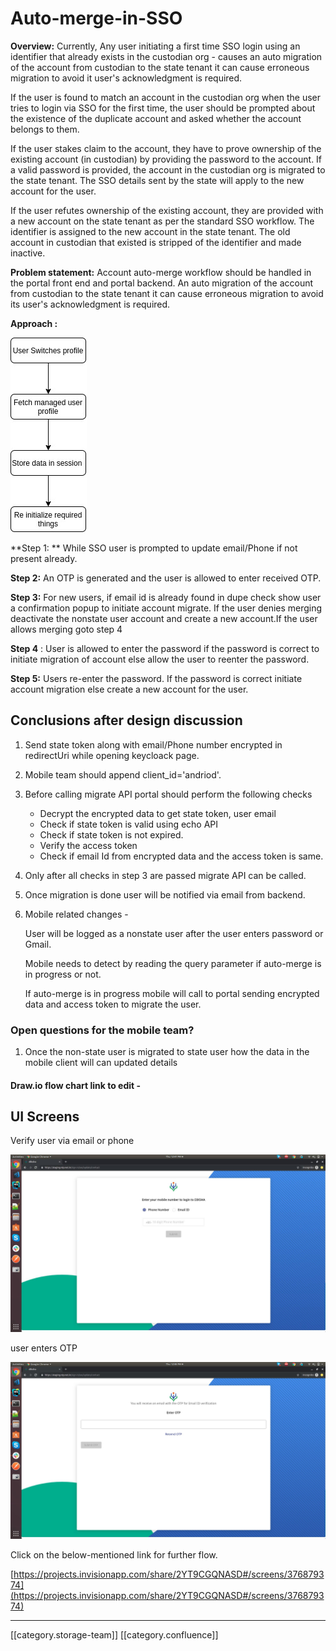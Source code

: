 # Auto-merge-in-SSO

**Overview:** Currently, Any user initiating a first time SSO login using an identifier that already exists in the custodian org - causes an auto migration of the account from custodian to the state tenant it can cause erroneous migration to avoid it user's acknowledgment is required.

If the user is found to match an account in the custodian org when the user tries to login via SSO for the first time, the user should be prompted about the existence of the duplicate account and asked whether the account belongs to them.

If the user stakes claim to the account, they have to prove ownership of the existing account (in custodian) by providing the password to the account. If a valid password is provided, the account in the custodian org is migrated to the state tenant. The SSO details sent by the state will apply to the new account for the user.

If the user refutes ownership of the existing account, they are provided with a new account on the state tenant as per the standard SSO workflow. The identifier is assigned to the new account in the state tenant. The old account in custodian that existed is stripped of the identifier and made inactive.

**Problem statement:** Account auto-merge workflow should be handled in the portal front end and portal backend. An auto migration of the account from custodian to the state tenant it can cause erroneous migration to avoid its user's acknowledgment is required.

**Approach :**

![](<../../../../.gitbook/assets/Untitled Diagram (3).jpg>)

&#x20;                                        &#x20;

\*\*Step 1: \*\* While SSO user is prompted to update email/Phone if not present already.

**Step 2:** An OTP is generated and the user is allowed to enter received OTP.

**Step 3:**  For new users, if email id is already found in dupe check show user a confirmation popup to initiate account migrate. If the user denies merging deactivate the nonstate user account and create a new account.If the user allows merging goto step 4

**Step 4** : User is allowed to enter the password if the password is correct to initiate migration of account else allow the user to reenter the password.

**Step 5:** Users re-enter the password. If the password is correct initiate account migration else create a new account for the user.

## Conclusions after design discussion

1. Send state token along with email/Phone number encrypted in redirectUri while opening keycloack page.
2. Mobile team should append client\_id='andriod'.
3. Before calling migrate API portal should perform the following checks
   * Decrypt the encrypted data to get state token, user email&#x20;
   * Check if state token is valid using echo API
   * Check if state token is not expired.
   * Verify the access token
   * Check if email Id from encrypted data and the access token is same.
4. Only after all checks in step 3 are passed migrate API can be called.&#x20;
5. Once migration is done user will be notified via email from backend.
6.  Mobile related changes -&#x20;

    User will be logged as a nonstate user after the user enters password or Gmail.

    Mobile needs to detect by reading the query parameter if auto-merge is in progress or not.

    If auto-merge is in progress mobile will call to portal sending encrypted data and access token to migrate the user.

### Open questions for the mobile team?&#x20;

1. Once the non-state user is migrated to state user how the data in the mobile client will can updated details&#x20;

#### Draw.io flow chart link to edit -&#x20;

## UI Screens

Verify user via email or phone

![](../../../../.gitbook/assets/ezgif.com-gif-maker.jpg)

user enters OTP

![](<../../../../.gitbook/assets/ezgif.com-gif-maker (1).jpg>)

Click on the below-mentioned link for further flow.

[https://projects.invisionapp.com/share/2YT9CGQNASD#/screens/376879374](https://projects.invisionapp.com/share/2YT9CGQNASD#/screens/376879374)

***

\[\[category.storage-team]] \[\[category.confluence]]
